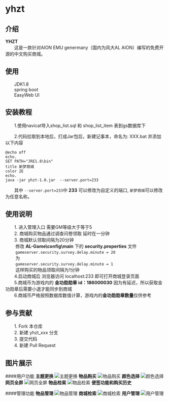 # yhzt

## 介绍
**YHZT**<br/>
&emsp;&emsp;这是一款针对AION EMU genermany（国内为风大AL AION）编写的免费开源的中文购买商城。

## 使用
&emsp;&emsp;JDK1.8 <br/>
&emsp;&emsp;spring boot  <br/>
&emsp;&emsp;EasyWeb UI

## 安装教程

&emsp;&emsp;1.使用navicat导入shop_list.sql 和 shop_list_item 表到gs数据库下

&emsp;&emsp;2.代码拉取到本地后，打成Jar包后，新建记事本，命名为: XXX.bat 并添加以下内容
```
@echo off
echo.
SET PATH="JRE1.8\bin"
title 新梦商城
color 2E
echo. 
java -jar yhzt-1.0.jar  --server.port=233 
```
&emsp;&emsp;其中 `--server.port=233`中  **233** 可以修改为自定义的端口, `新梦商城`可以修改为任意名称。

## 使用说明

&emsp;&emsp;1. 进入管理入口 需要GM等级大于等于5<br/>
&emsp;&emsp;2. 商城购买物品通过调查问卷领取 延时在一分钟<br/>
&emsp;&emsp;3. 商城默认领取间隔为20分钟 <br/>
&emsp;&emsp;	修改 **AL-Game\config\main** 下的 **security.properties** 文件 <br/>
&emsp;&emsp;	```
                gameserver.security.survey.delay.minute = 20
                ```<br/>
&emsp;&emsp;	为<br/>
&emsp;&emsp;    ```
            	gameserver.security.survey.delay.minute = 1
                ```<br/>
&emsp;&emsp;	这样购买的物品领取间隔为1分钟<br/>
&emsp;&emsp;4.启动商城后 浏览器访问 localhost:233 即可打开商城登录页面<br/>
&emsp;&emsp;5.商城币为游戏内的 **金功勋勋章** **id：186000030**  因为有延迟，所以获取金功勋章后需要小退才能同步到商城<br/>
&emsp;&emsp;6.商城币严格按照数据库数值计算，游戏内的**金功勋勋章数量**仅供参考<br/>

## 参与贡献

&emsp;&emsp;1. Fork 本仓库<br/>
&emsp;&emsp;2. 新建 yhzt_xxx 分支<br/>
&emsp;&emsp;3. 提交代码<br/>
&emsp;&emsp;4. 新建 Pull Request<br/>

## 图片展示
####用户功能
**主题更换**
![主题更换](https://images.gitee.com/uploads/images/2019/0721/220417_8d140c02_2252189.png "主题更换页")
**物品购买**
![物品购买](https://images.gitee.com/uploads/images/2019/0721/220527_a0a7d0ab_2252189.png "商品购买页.png")
**颜色选择**
![颜色选择](https://images.gitee.com/uploads/images/2019/0721/220612_3a26617e_2252189.png "颜色选择页")
**网页全屏**
![网页全屏](https://images.gitee.com/uploads/images/2019/0721/220716_8f5edfc2_2252189.png "全屏网页.png")
**物品检索**
![物品检索](https://images.gitee.com/uploads/images/2019/0721/220759_328d303b_2252189.png "永恒检索（技能 npc 套装 任务 物品）.png")
**便签功能和购买历史**


####管理功能
**物品管理**
![物品管理](https://images.gitee.com/uploads/images/2019/0721/220943_51f4855c_2252189.png "商城出售物品管理.png")
**商城检索**
![商城检索](https://images.gitee.com/uploads/images/2019/0721/221004_85c2a97e_2252189.png "商城搜索.png")
**用户管理**
![用户管理](https://images.gitee.com/uploads/images/2019/0721/221023_17f1a37a_2252189.png "用户管理.png")

